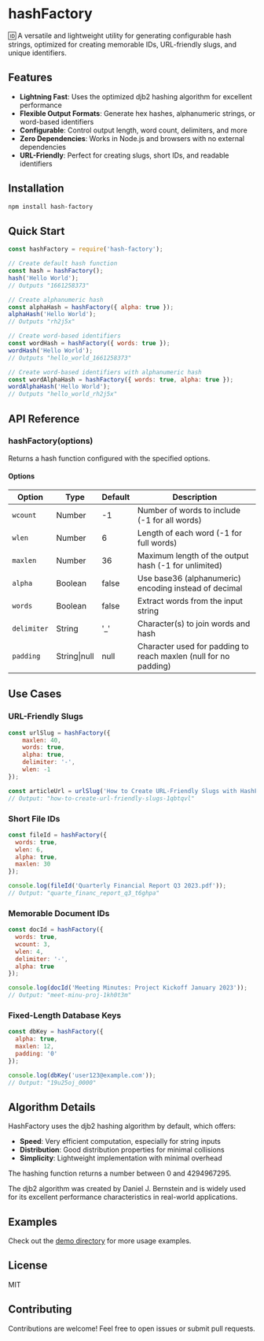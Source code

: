 # hashFactory

 🆔 A versatile and lightweight utility for generating configurable hash strings, optimized for creating memorable IDs, URL-friendly slugs, and unique identifiers.

## Features

- **Lightning Fast**: Uses the optimized djb2 hashing algorithm for excellent performance
- **Flexible Output Formats**: Generate hex hashes, alphanumeric strings, or word-based identifiers
- **Configurable**: Control output length, word count, delimiters, and more
- **Zero Dependencies**: Works in Node.js and browsers with no external dependencies
- **URL-Friendly**: Perfect for creating slugs, short IDs, and readable identifiers

## Installation

```bash
npm install hash-factory
```

## Quick Start

```javascript
const hashFactory = require('hash-factory');

// Create default hash function
const hash = hashFactory();
hash('Hello World');
// Outputs "1661258373"

// Create alphanumeric hash
const alphaHash = hashFactory({ alpha: true });
alphaHash('Hello World');
// Outputs "rh2j5x"

// Create word-based identifiers
const wordHash = hashFactory({ words: true });
wordHash('Hello World');
// Outputs "hello_world_1661258373"

// Create word-based identifiers with alphanumeric hash
const wordAlphaHash = hashFactory({ words: true, alpha: true });
wordAlphaHash('Hello World');
// Outputs "hello_world_rh2j5x"
```

## API Reference

### hashFactory(options)

Returns a hash function configured with the specified options.

#### Options

| Option | Type | Default | Description |
|--------|------|---------|-------------|
| `wcount` | Number | -1 | Number of words to include (-1 for all words) |
| `wlen` | Number | 6 | Length of each word (-1 for full words) |
| `maxlen` | Number | 36 | Maximum length of the output hash (-1 for unlimited) |
| `alpha` | Boolean | false | Use base36 (alphanumeric) encoding instead of decimal |
| `words` | Boolean | false | Extract words from the input string |
| `delimiter` | String | '_' | Character(s) to join words and hash |
| `padding` | String\|null | null | Character used for padding to reach maxlen (null for no padding) |

## Use Cases

### URL-Friendly Slugs

```javascript
const urlSlug = hashFactory({
    maxlen: 40,
    words: true,
    alpha: true,
    delimiter: '-',
    wlen: -1
});

const articleUrl = urlSlug('How to Create URL-Friendly Slugs with HashFactory');
// Output: "how-to-create-url-friendly-slugs-1qbtqvl"
```

### Short File IDs

```javascript
const fileId = hashFactory({ 
  words: true,
  wlen: 6,
  alpha: true,
  maxlen: 30
});

console.log(fileId('Quarterly Financial Report Q3 2023.pdf'));
// Output: "quarte_financ_report_q3_t6ghpa"
```

### Memorable Document IDs

```javascript
const docId = hashFactory({ 
  words: true, 
  wcount: 3,
  wlen: 4, 
  delimiter: '-',
  alpha: true
});

console.log(docId('Meeting Minutes: Project Kickoff January 2023'));
// Output: "meet-minu-proj-1kh0t3m"
```

### Fixed-Length Database Keys

```javascript
const dbKey = hashFactory({ 
  alpha: true,
  maxlen: 12,
  padding: '0'
});

console.log(dbKey('user123@example.com'));
// Output: "19u25oj_0000"
```

## Algorithm Details

HashFactory uses the djb2 hashing algorithm by default, which offers:

- **Speed**: Very efficient computation, especially for string inputs
- **Distribution**: Good distribution properties for minimal collisions
- **Simplicity**: Lightweight implementation with minimal overhead

The hashing function returns a number between 0 and 4294967295.

The djb2 algorithm was created by Daniel J. Bernstein and is widely used for its excellent performance characteristics in real-world applications.

## Examples

Check out the [demo directory](demo/cases.js) for more usage examples.

## License

MIT

## Contributing

Contributions are welcome! Feel free to open issues or submit pull requests.
